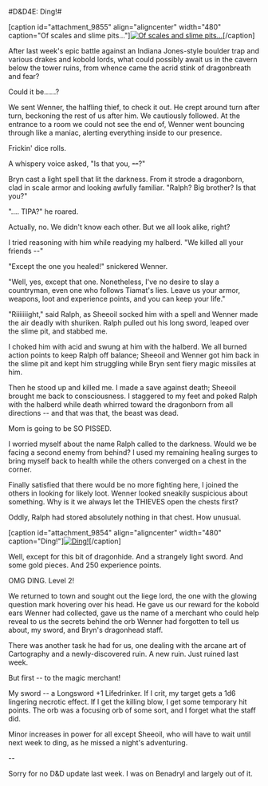 #D&D4E: Ding!#

[caption id="attachment\_9855" align="aligncenter" width="480" caption="Of scales and slime pits..."][![](http://westkarana.com/wp-content/uploads/2011/11/FantasyGrounds-2011-11-17-23-49-35-55-480x382.jpg "Of scales and slime pits...")](http://westkarana.com/wp-content/uploads/2011/11/FantasyGrounds-2011-11-17-23-49-35-55.jpg)[/caption]

After last week's epic battle against an Indiana Jones-style boulder trap and various drakes and kobold lords, what could possibly await us in the cavern below the tower ruins, from whence came the acrid stink of dragonbreath and fear?

Could it be......?

We sent Wenner, the halfling thief, to check it out. He crept around turn after turn, beckoning the rest of us after him. We cautiously followed. At the entrance to a room we could not see the end of, Wenner went bouncing through like a maniac, alerting everything inside to our presence.

Frickin' dice rolls.

A whispery voice asked, "Is that you, ~~--~~?"

Bryn cast a light spell that lit the darkness. From it strode a dragonborn, clad in scale armor and looking awfully familiar. "Ralph? Big brother? Is that you?"

".... TIPA?" he roared.

Actually, no. We didn't know each other. But we all look alike, right?

I tried reasoning with him while readying my halberd. "We killed all your friends --"

"Except the one you healed!" snickered Wenner.

"Well, yes, except that one. Nonetheless, I've no desire to slay a countryman, even one who follows Tiamat's lies. Leave us your armor, weapons, loot and experience points, and you can keep your life."

"Riiiiiiight," said Ralph, as Sheeoil socked him with a spell and Wenner made the air deadly with shuriken. Ralph pulled out his long sword, leaped over the slime pit, and stabbed me.

I choked him with acid and swung at him with the halberd. We all burned action points to keep Ralph off balance; Sheeoil and Wenner got him back in the slime pit and kept him struggling while Bryn sent fiery magic missiles at him.

Then he stood up and killed me. I made a save against death; Sheeoil brought me back to consciousness. I staggered to my feet and poked Ralph with the halberd while death whirred toward the dragonborn from all directions -- and that was that, the beast was dead.

Mom is going to be SO PISSED.

I worried myself about the name Ralph called to the darkness. Would we be facing a second enemy from behind? I used my remaining healing surges to bring myself back to health while the others converged on a chest in the corner.

Finally satisfied that there would be no more fighting here, I joined the others in looking for likely loot. Wenner looked sneakily suspicious about something. Why is it we always let the THIEVES open the chests first?

Oddly, Ralph had stored absolutely nothing in that chest. How unusual.

[caption id="attachment\_9854" align="aligncenter" width="480" caption="Ding!"][![](http://westkarana.com/wp-content/uploads/2011/11/FantasyGrounds-2011-11-17-23-43-45-71-480x360.jpg "Ding!")](http://westkarana.com/wp-content/uploads/2011/11/FantasyGrounds-2011-11-17-23-43-45-71.jpg)[/caption]

Well, except for this bit of dragonhide. And a strangely light sword. And some gold pieces. And 250 experience points.

OMG DING. Level 2!

We returned to town and sought out the liege lord, the one with the glowing question mark hovering over his head. He gave us our reward for the kobold ears Wenner had collected, gave us the name of a merchant who could help reveal to us the secrets behind the orb Wenner had forgotten to tell us about, my sword, and Bryn's dragonhead staff.

There was another task he had for us, one dealing with the arcane art of Cartography and a newly-discovered ruin. A new ruin. Just ruined last week.

But first -- to the magic merchant!

My sword -- a Longsword +1 Lifedrinker. If I crit, my target gets a 1d6 lingering necrotic effect. If I get the killing blow, I get some temporary hit points. The orb was a focusing orb of some sort, and I forget what the staff did.

Minor increases in power for all except Sheeoil, who will have to wait until next week to ding, as he missed a night's adventuring. 

--

Sorry for no D&D update last week. I was on Benadryl and largely out of it.


